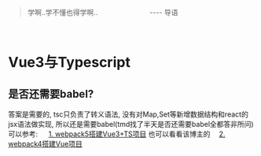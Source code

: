 > 学啊..学不懂也得学啊..
&emsp;&emsp;&emsp;&emsp;&emsp;&emsp;&emsp; ---- 导语

<br>

# Vue3与Typescript
## 是否还需要babel?
答案是需要的, tsc只负责了转义语法, 没有对Map,Set等新增数据结构和react的jsx语法做实现, 所以还是需要babel(tmd找了半天是否还需要babel全都答非所问)
可以参考: &emsp; [1.  webpack5搭建Vue3+TS项目](https://juejin.cn/post/6955430382485553166)
也可以看看该博主的&emsp; [2. webpack4搭建Vue项目](https://juejin.cn/post/6844903663408775176)

## 